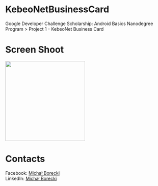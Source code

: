 # KebeoNetBusinessCard

Google Developer Challenge Scholarship: Android Basics Nanodegree Program > Project 1 - KebeoNet Business Card

# Screen Shoot
<p align="left"> 
<a href="https://imgur.com/QbmV5Ie"></a>
<img src="https://i.imgur.com/QbmV5Ie.png"/ style="max-width:100%;" width="250">
</p>

# Contacts

Facebook: <a href="https://www.facebook.com/michalborecki.mb">Michał Borecki</a><br>
LinkedIn: <a href="https://www.linkedin.com/in/michał-borecki">Michał Borecki</a>
